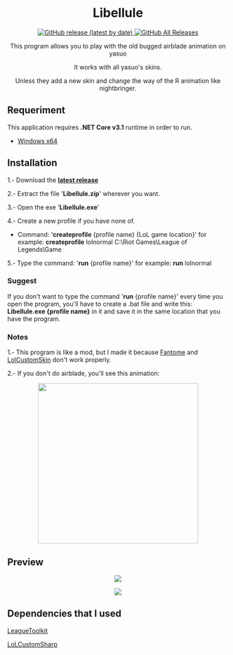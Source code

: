 <p>
	<h1 align="center">Libellule</h1>
    <p align="center">
        <a href="https://github.com/Tadaashii/Libellule/releases">
            <img alt="GitHub release (latest by date)" 
            src="https://img.shields.io/github/v/release/Tadaashii/Libellule?color=blue&label=Download&logo=github&style=for-the-badge">
        </a>
        <a href="https://github.com/Tadaashii/Libellule/releases">
            <img alt="GitHub All Releases" src="https://img.shields.io/github/downloads/Tadaashii/Libellule/total?style=for-the-badge">
        </a>
    </p> 	
    <p align="center">This program allows you to play with the old bugged airblade animation on yasuo</p>
    <p align="center">It works with all yasuo's skins.</p>
    <p align="center">Unless they add a new skin and change the way of the R animation like nightbringer.</p>
</p>

<p>
    <h2>Requeriment</h2>
    <p>This application requires <b>.NET Core v3.1</b> runtime in order to run.</p>
    <ul><li><a href="https://dotnet.microsoft.com/download/dotnet-core/thank-you/runtime-desktop-3.1.11-windows-x64-installer">Windows x64</a></li></ul>
</p>

<p>
    <h2>Installation</h2>
    <p>1.- Download the <b><a href="https://github.com/Tadaashii/Libellule/releases">latest release</a></b> </p>
    <p>2.- Extract the file '<b>Libellule.zip</b>' wherever you want.</p>
    <p>3.- Open the exe '<b>Libellule.exe</b>'</p>
    <p>4.- Create a new profile if you have none of.</p>
    <ul><li>Command: '<b>createprofile</b> {profile name} {LoL game location}' for example: <b>createprofile</b> lolnormal C:\Riot Games\League of Legends\Game</li></ul>
    <p>5.- Type the command: '<b>run</b> {profile name}' for example: <b>run</b> lolnormal</p>
	<h3>Suggest</h3>
	<p>If you don't want to type the command '<b>run</b> {profile name}' every time you open the program,
    you'll have to create a .bat file and write this: <b>Libellule.exe {profile name}</b> in it
	and save it in the same location that you have the program.</p>
    <h3>Notes</h3>
    <p>1.- This program is like a mod, but I made it because 
        <a href="https://github.com/LoL-Fantome/Fantome">Fantome</a> and <a href="https://github.com/moonshadow565/lolcustomskin-tools/tree/master/lcs-manager">LolCustomSkin</a> don't work properly.</p>
    <p>2.- If you don't do airblade, you'll see this animation:</p>
    <p align="center"><img src="https://i.imgur.com/1UT1DYC.gif" weight="100%" height="365px"></p>
</p>

<p>
    <h2>Preview</h2>
    <p align="center">
        <img src="https://i.imgur.com/ZyeTzEo.gif">
    </p>
    <p align="center">
        <img src="https://i.imgur.com/gWTQUbY.gif">
    </p>
</p>

<p>
    <h2>Dependencies that I used</h2>
    <p><a href="https://github.com/LoL-Fantome/LeagueToolkit">LeagueToolkit</a></p>
    <p><a href="https://github.com/LoL-Fantome/LoLCustomSharp">LoLCustomSharp</a></p>
</p>
